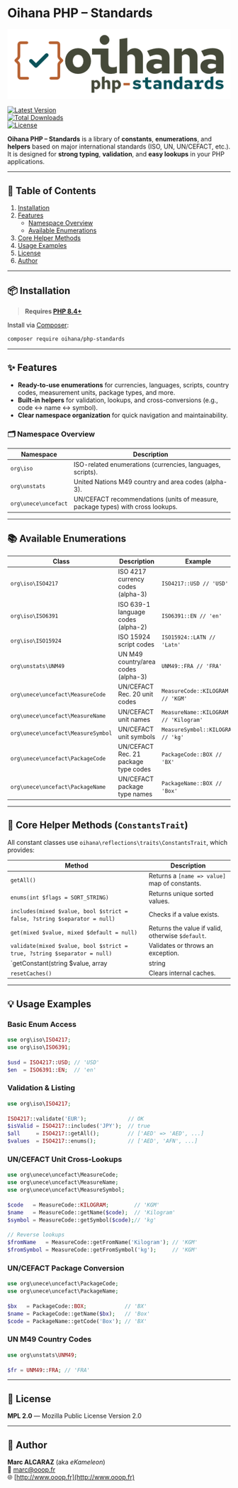 # Oihana PHP – Standards

![Oihana PHP System](https://raw.githubusercontent.com/BcommeBois/oihana-php-standards/main/assets/images/oihana-php-standards-logo-inline-512x160.png)

[![Latest Version](https://img.shields.io/packagist/v/oihana/php-standards.svg?style=flat-square)](https://packagist.org/packages/oihana/php-standards)  
[![Total Downloads](https://img.shields.io/packagist/dt/oihana/php-standards.svg?style=flat-square)](https://packagist.org/packages/oihana/php-standards)  
[![License](https://img.shields.io/packagist/l/oihana/php-standards.svg?style=flat-square)](LICENSE)

**Oihana PHP – Standards** is a library of **constants**, **enumerations**, and **helpers** based on major international standards (ISO, UN, UN/CEFACT, etc.).  
It is designed for **strong typing**, **validation**, and **easy lookups** in your PHP applications.

---

## 📑 Table of Contents
1. [Installation](#-installation)
2. [Features](#-features)
    - [Namespace Overview](#-namespace-overview)
    - [Available Enumerations](#-available-enumerations)
3. [Core Helper Methods](#-core-helper-methods-constantstrait)
4. [Usage Examples](#-usage-examples)
5. [License](#-license)
6. [Author](#-author)

---

## 📦 Installation

> **Requires [PHP 8.4+](https://php.net/releases/)**

Install via [Composer](https://getcomposer.org):

```bash
composer require oihana/php-standards
```

---

## ✨ Features

- **Ready-to-use enumerations** for currencies, languages, scripts, country codes, measurement units, package types, and more.
- **Built-in helpers** for validation, lookups, and cross-conversions (e.g., code ↔ name ↔ symbol).
- **Clear namespace organization** for quick navigation and maintainability.

### 🗂 Namespace Overview

| Namespace                     | Description |
|--------------------------------|-------------|
| `org\iso`                      | ISO-related enumerations (currencies, languages, scripts). |
| `org\unstats`                  | United Nations M49 country and area codes (alpha-3). |
| `org\unece\uncefact`           | UN/CEFACT recommendations (units of measure, package types) with cross lookups. |

---

## 📚 Available Enumerations

| Class                                      | Description | Example |
|--------------------------------------------|-------------|---------|
| `org\iso\ISO4217`                           | ISO 4217 currency codes (alpha-3) | `ISO4217::USD // 'USD'` |
| `org\iso\ISO6391`                           | ISO 639-1 language codes (alpha-2) | `ISO6391::EN // 'en'` |
| `org\iso\ISO15924`                          | ISO 15924 script codes | `ISO15924::LATN // 'Latn'` |
| `org\unstats\UNM49`                         | UN M49 country/area codes (alpha-3) | `UNM49::FRA // 'FRA'` |
| `org\unece\uncefact\MeasureCode`            | UN/CEFACT Rec. 20 unit codes | `MeasureCode::KILOGRAM // 'KGM'` |
| `org\unece\uncefact\MeasureName`            | UN/CEFACT unit names | `MeasureName::KILOGRAM // 'Kilogram'` |
| `org\unece\uncefact\MeasureSymbol`          | UN/CEFACT unit symbols | `MeasureSymbol::KILOGRAM // 'kg'` |
| `org\unece\uncefact\PackageCode`            | UN/CEFACT Rec. 21 package type codes | `PackageCode::BOX // 'BX'` |
| `org\unece\uncefact\PackageName`            | UN/CEFACT package type names | `PackageName::BOX // 'Box'` |

---

## 🔧 Core Helper Methods (`ConstantsTrait`)

All constant classes use `oihana\reflections\traits\ConstantsTrait`, which provides:

| Method | Description |
|--------|-------------|
| `getAll()` | Returns a `[name => value]` map of constants. |
| `enums(int $flags = SORT_STRING)` | Returns unique sorted values. |
| `includes(mixed $value, bool $strict = false, ?string $separator = null)` | Checks if a value exists. |
| `get(mixed $value, mixed $default = null)` | Returns the value if valid, otherwise `$default`. |
| `validate(mixed $value, bool $strict = true, ?string $separator = null)` | Validates or throws an exception. |
| `getConstant(string $value, array|string|null $separator = null)` | Returns constant name(s) for a given value. |
| `resetCaches()` | Clears internal caches. |

---

## 💡 Usage Examples

### Basic Enum Access
```php
use org\iso\ISO4217;
use org\iso\ISO6391;

$usd = ISO4217::USD; // 'USD'
$en  = ISO6391::EN;  // 'en'
```

### Validation & Listing
```php
use org\iso\ISO4217;

ISO4217::validate('EUR');             // OK
$isValid = ISO4217::includes('JPY');  // true
$all     = ISO4217::getAll();         // ['AED' => 'AED', ...]
$values  = ISO4217::enums();          // ['AED', 'AFN', ...]
```

### UN/CEFACT Unit Cross-Lookups
```php
use org\unece\uncefact\MeasureCode;
use org\unece\uncefact\MeasureName;
use org\unece\uncefact\MeasureSymbol;

$code   = MeasureCode::KILOGRAM;        // 'KGM'
$name   = MeasureCode::getName($code);  // 'Kilogram'
$symbol = MeasureCode::getSymbol($code);// 'kg'

// Reverse lookups
$fromName   = MeasureCode::getFromName('Kilogram'); // 'KGM'
$fromSymbol = MeasureCode::getFromSymbol('kg');     // 'KGM'
```

### UN/CEFACT Package Conversion
```php
use org\unece\uncefact\PackageCode;
use org\unece\uncefact\PackageName;

$bx   = PackageCode::BOX;            // 'BX'
$name = PackageCode::getName($bx);   // 'Box'
$code = PackageName::getCode('Box'); // 'BX'
```

### UN M49 Country Codes
```php
use org\unstats\UNM49;

$fr = UNM49::FRA; // 'FRA'
```

---

## 📜 License
**MPL 2.0** — Mozilla Public License Version 2.0

---

## 👤 Author
**Marc ALCARAZ** (aka *eKameleon*)  
📧 [marc@ooop.fr](mailto:marc@ooop.fr)  
🌐 [http://www.ooop.fr](http://www.ooop.fr)
